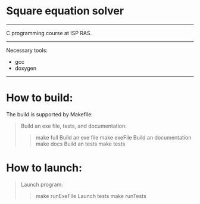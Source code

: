 # Square equation solver

---

C programming course at ISP RAS.

---

Necessary tools:

+ gcc
+ doxygen

---

# How to build:

The build is supported by Makefile:

> Build an exe file, tests, and documentation:
>> make full
> Build an exe file
>> make exeFile
> Build an documentation
>> make docs
> Build an tests
>> make tests

# How to launch:

> Launch program:
>> make runExeFile
> Launch tests
>> make runTests
